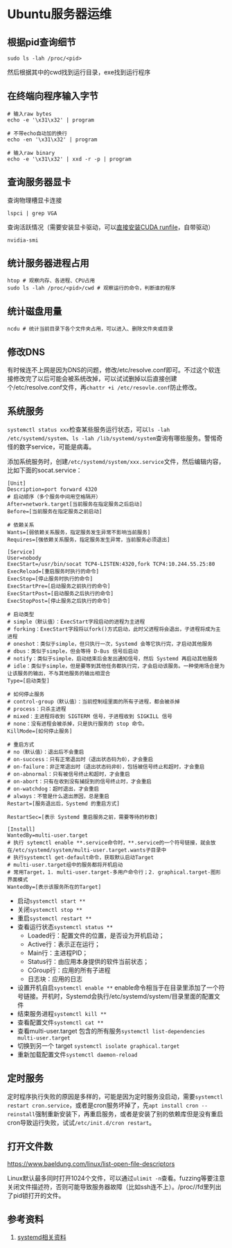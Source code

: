 # Ubuntu服务器运维

## 根据pid查询细节

```shell
sudo ls -lah /proc/<pid>
```
然后根据其中的cwd找到运行目录，exe找到运行程序

## 在终端向程序输入字节

```shell
# 输入raw bytes
echo -e '\x31\x32' | program

# 不带echo自动加的换行
echo -en '\x31\x32' | program

# 输入raw binary
echo -e '\x31\x32' | xxd -r -p | program 
```

## 查询服务器显卡

查询物理槽显卡连接

```shell
lspci | grep VGA
```

查询活跃情况（需要安装显卡驱动，可以[直接安装CUDA runfile](https://developer.nvidia.com/cuda-toolkit-archive)，自带驱动）

```shell
nvidia-smi
```

## 统计服务器进程占用

```shell
htop # 观察内存、各进程、CPU占用
sudo ls -lah /proc/<pid>/cwd # 观察运行的命令，判断谁的程序
```

## 统计磁盘用量

```shell
ncdu # 统计当前目录下各个文件夹占用，可以进入、删除文件夹或目录
```

## 修改DNS

有时候连不上网是因为DNS的问题，修改/etc/resolve.conf即可。不过这个软连接修改完了以后可能会被系统改掉，可以试试删掉以后直接创建个/etc/resolve.conf文件，再`chattr +i /etc/resovle.conf`防止修改。

## 系统服务

`systemctl status xxx`检查某些服务运行状态，可以`ls -lah /etc/systemd/system`、`ls -lah /lib/systemd/system`查询有哪些服务。警惕奇怪的数字service，可能是病毒。

添加系统服务时，创建`/etc/systemd/system/xxx.service`文件，然后编辑内容，比如下面的socat.service：

```
[Unit]
Description=port forward 4320
# 启动顺序（多个服务中间用空格隔开）
After=network.target[当前服务在指定服务之后启动]
Before=[当前服务在指定服务之前启动]

# 依赖关系
Wants=[弱依赖关系服务，指定服务发生异常不影响当前服务]
Requires=[强依赖关系服务，指定服务发生异常，当前服务必须退出]

[Service]
User=nobody
ExecStart=/usr/bin/socat TCP4-LISTEN:4320,fork TCP4:10.244.55.25:80
ExecReload=[重启服务时执行的命令]
ExecStop=[停止服务时执行的命令]
ExecStartPre=[启动服务之前执行的命令]
ExecStartPost=[启动服务之后执行的命令]
ExecStopPost=[停止服务之后执行的命令]

# 启动类型
# simple（默认值）：ExecStart字段启动的进程为主进程
# forking：ExecStart字段将以fork()方式启动，此时父进程将会退出，子进程将成为主进程
# oneshot：类似于simple，但只执行一次，Systemd 会等它执行完，才启动其他服务
# dbus：类似于simple，但会等待 D-Bus 信号后启动
# notify：类似于simple，启动结束后会发出通知信号，然后 Systemd 再启动其他服务
# idle：类似于simple，但是要等到其他任务都执行完，才会启动该服务。一种使用场合是为让该服务的输出，不与其他服务的输出相混合
Type=[启动类型]

# 如何停止服务
# control-group（默认值）：当前控制组里面的所有子进程，都会被杀掉
# process：只杀主进程
# mixed：主进程将收到 SIGTERM 信号，子进程收到 SIGKILL 信号
# none：没有进程会被杀掉，只是执行服务的 stop 命令。
KillMode=[如何停止服务]

# 重启方式
# no（默认值）：退出后不会重启
# on-success：只有正常退出时（退出状态码为0），才会重启
# on-failure：非正常退出时（退出状态码非0），包括被信号终止和超时，才会重启
# on-abnormal：只有被信号终止和超时，才会重启
# on-abort：只有在收到没有捕捉到的信号终止时，才会重启
# on-watchdog：超时退出，才会重启
# always：不管是什么退出原因，总是重启
Restart=[服务退出后，Systemd 的重启方式]

RestartSec=[表示 Systemd 重启服务之前，需要等待的秒数]

[Install]
WantedBy=multi-user.target
# 执行 sytemctl enable **.service命令时，**.service的一个符号链接，就会放在/etc/systemd/system/multi-user.target.wants子目录中
# 执行systemctl get-default命令，获取默认启动Target
# multi-user.target组中的服务都将开机启动
# 常用Target，1. multi-user.target-多用户命令行；2. graphical.target-图形界面模式
WantedBy=[表示该服务所在的Target]
```

* 启动`systemctl start **`
* 关闭`systemctl stop **`
* 重启`systemctl restart **`
* 查看运行状态`systemctl status **`
    * Loaded行：配置文件的位置，是否设为开机启动；
    * Active行：表示正在运行；
    * Main行：主进程PID；
    * Status行：由应用本身提供的软件当前状态；
    * CGroup行：应用的所有子进程
    * 日志块：应用的日志
* 设置开机自启`systemctl enable **` enable命令相当于在目录里添加了一个符号链接。开机时，Systemd会执行/etc/systemd/system/目录里面的配置文件
* 结束服务进程`systemctl kill **`
* 查看配置文件`systemctl cat **`
* 查看multi-user.target 包含的所有服务`systemctl list-dependencies multi-user.target`
* 切换到另一个 target `systemctl isolate graphical.target`
* 重新加载配置文件`systemctl daemon-reload`

## 定时服务

定时程序执行失败的原因是多样的，可能是因为定时服务没启动，需要`systemctl restart cron.service`，或者是cron服务坏掉了，先`apt install cron --reinstall`强制重新安装下，再重启服务，或者是安装了别的依赖库但是没有重启cron导致运行失败，试试`/etc/init.d/cron restart`。


## 打开文件数

https://www.baeldung.com/linux/list-open-file-descriptors

Linux默认最多同时打开1024个文件，可以通过`ulimit -n`查看。fuzzing等要注意关闭文件描述符，否则可能导致服务器故障（比如ssh连不上）。/proc/<pid>/fd里列出了pid锁打开的文件。
## 参考资料

1. [systemd相关资料](https://zhuanlan.zhihu.com/p/415469149)